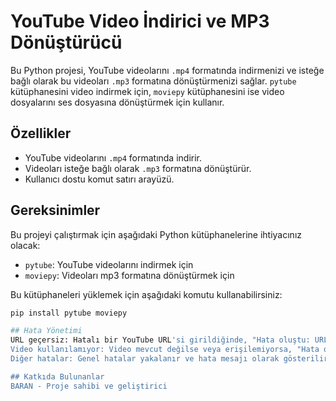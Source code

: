 # YouTube Video İndirici ve MP3 Dönüştürücü

Bu Python projesi, YouTube videolarını `.mp4` formatında indirmenizi ve isteğe bağlı olarak bu videoları `.mp3` formatına dönüştürmenizi sağlar. `pytube` kütüphanesini video indirmek için, `moviepy` kütüphanesini ise video dosyalarını ses dosyasına dönüştürmek için kullanır.

## Özellikler

- YouTube videolarını `.mp4` formatında indirir.
- Videoları isteğe bağlı olarak `.mp3` formatına dönüştürür.
- Kullanıcı dostu komut satırı arayüzü.

## Gereksinimler

Bu projeyi çalıştırmak için aşağıdaki Python kütüphanelerine ihtiyacınız olacak:

- `pytube`: YouTube videolarını indirmek için
- `moviepy`: Videoları mp3 formatına dönüştürmek için

Bu kütüphaneleri yüklemek için aşağıdaki komutu kullanabilirsiniz:

```bash
pip install pytube moviepy

## Hata Yönetimi
URL geçersiz: Hatalı bir YouTube URL'si girildiğinde, "Hata oluştu: URL geçersiz." mesajı gösterilir.
Video kullanılamıyor: Video mevcut değilse veya erişilemiyorsa, "Hata oluştu: Video kullanılamıyor." mesajı gösterilir.
Diğer hatalar: Genel hatalar yakalanır ve hata mesajı olarak gösterilir.

## Katkıda Bulunanlar
BARAN - Proje sahibi ve geliştirici
